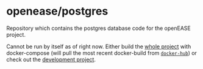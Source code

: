 openease/postgres
================

Repository which contains the postgres database code for the openEASE project.

Cannot be run by itself as of right now. Either build the [whole project](https://github.com/ease-crc/openease) with docker-compose (will pull the most recent docker-build from [`docker-hub`](https://hub.docker.com/r/openease/postgres)) or check out the [development project](https://github.com/navidJadid/openease_webserver_development).
